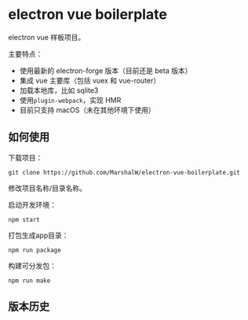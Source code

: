 # electron vue boilerplate

electron vue 样板项目。

主要特点：

- 使用最新的 electron-forge 版本（目前还是 beta 版本）
- 集成 vue 主要库（包括 vuex 和 vue-router）
- 加载本地库，比如 sqlite3
- 使用`plugin-webpack`，实现 HMR
- 目前只支持 macOS（未在其他环境下使用）

## 如何使用

下载项目：

```
git clone https://github.com/MarshalW/electron-vue-boilerplate.git
```

修改项目名称/目录名称。

启动开发环境：

```
npm start
```

打包生成app目录：

```
npm run package
```

构建可分发包：

```
npm run make
```

## 版本历史
